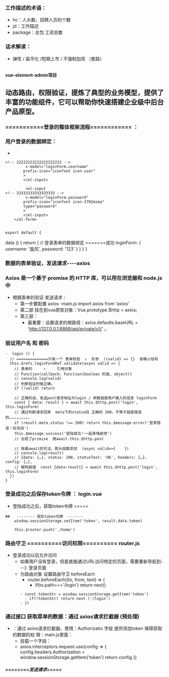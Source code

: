 ### 工作描述的术语：
  - hc：人头数，招聘人员的个数
  - jd：工作描述
  - package：总包 工资总数

### 话术解读：
  - 弹性 / 扁平化 /短期上市 / 不强制加班  （套路）

### 
######    
####  vue-element-admin项目
## 动态路由，权限验证，提炼了典型的业务模型，提供了丰富的功能组件，它可以帮助你快速搭建企业级中后台产品原型。


### ===========登录的整体框架流程============  ：
###  用户登录的数据绑定：
  -   <!-- =========数据  属性绑定   11111111111111：model ==========-->
        <el-form :model="loginForm" label-width="50px" class="login_form">
           <el-input
    <!-- 22222222222222222222 -->
             v-model="loginForm.username"
            prefix-icon="iconfont icon-user"
            >
            </el-input>

             <el-input
    <!-- 33333333333333333 -->
             v-model="loginForm.password"
            prefix-icon="iconfont icon-3702mima"
            type="password"
            >
            </el-input>
        </el-form>


    export default {
  data () {
    return {
      // 登录表单的数据绑定 =======成功
    <!--444444 4444444444444 -->
      loginForm: {
        username: '旋风',
        password: '123'
      }
    }
  }
}

###   数据的表单验证，发送请求----axios
  ### Axios 是一个基于 promise 的 HTTP 库，可以用在浏览器和   node.js 中
  - 根据表单的验证 发送请求：
    -  第一步要配置 axios  -main.js  import axios  from 'axios'
    - 第二部 挂在到vue原型对象：Vue.prototype.$http = axios;
    - 第三部：
      - 最重要：设置请求的根路径：axios.defaults.baseURL = 'http://127.0.0.1:8888/api/private/v1/'     。


  ### 验证用户名 和 密码
    -  login () {
      // ==============只有一个 表单校验  ↓  形参  ((valid) => {}  省略小括号
      this.$refs.loginFormRef.validate(async valid => {
        // 表单的     ↑     引用对象
        // Function(callback: Function(boolean 的值, object))
        // console.log(valid)
        // 判断验证时候正确，
        if (!valid) return

        // 正确的话，发送post请求地址为login / 参数就是用户输入的信息 loginForm
        const { data: result } = await this.$http.post('login', this.loginForm)
        // 通过判断请求回来  meta下的status码 正确的 200，不等于就是错误的。。。。。。。。。。。
        if (result.meta.status !== 200) return this.$message.error('登录错误！玩毛线')
        this.$message.success('登陆成功！一起来嗨皮吧')
        // 出现了primise  用await.this.$http.post

        // 挨着await的方法，箭头函数添加  (async valid=>{    })
        // console.log(result)
        // {data: {…}, status: 200, statusText: 'OK', headers: {…}, config: {…},
        // 解构赋值  const {data:result} = await this.$http.post('login', this.loginForm)
      })
    }




###  登录成功之后保存token令牌 ：  login.vue
 - 登陆成功之后，获取token令牌  =====
  <!--   将登陆之后的token 令牌；保存到----> 
  <!--   sessionStorage 会话期间的存储机制中    locaStorage 是长久存储机制=-->


    ##   -------- 保存token令牌  -------
        window.sessionStorage.setItem('token', result.data.token)
  <!--   通过编程式的导航，跳转到首页  路由路径是：/home -->
        this.$router.push('./home')
  <!--   除了登陆之外的其他接口API。必须登陆之后才能访问； -->
  <!--   token 只能在当前的页面网站打开期间生效，所以件token保存到sessionStorage中；-->



###  路由守卫 ==========访问权限========== router.js
  - 登录成功以后允许访问
    - 如果用户没有登录，但是直接通过URL访问特定的页面，需要重新导航到---》登录页面  
    - 为路由对象 设置路由守卫  beforeEach
        - router.beforeEach((to, from, text) => {
          - if(to.path==='/login') return next()
        <!--  访问的不是登录页面，判断是否有  token令牌 -->
          - const tokenStr = window.sessionStorage.getItem('token')
            - if(!tokenStr) return next ('/login')
          - })


###  通过接口 获取菜单的数据：通过 axios请求拦截器 (预处理)
  - ：通过 axios请求拦截器，使用：Authorizatio 字段 提供添加token   保障获取的数据的权  限：main.js里面：
    - 挂载一个字段：
    - axios.interceptors.request.use(config => {
      <!-- 挂载一个字段： request拦截器    使用：Authorizatio 字段 添加token -->
      <!--  Authorizatio :根据用户提供的身份凭证，生成权限实体，并为之授予相应的权限。 -->  
      config.headers.Authorization = window.sessionStorage.getItem('token')
      <!--  -->
      return config
    })

#####   ========发送请求=====
